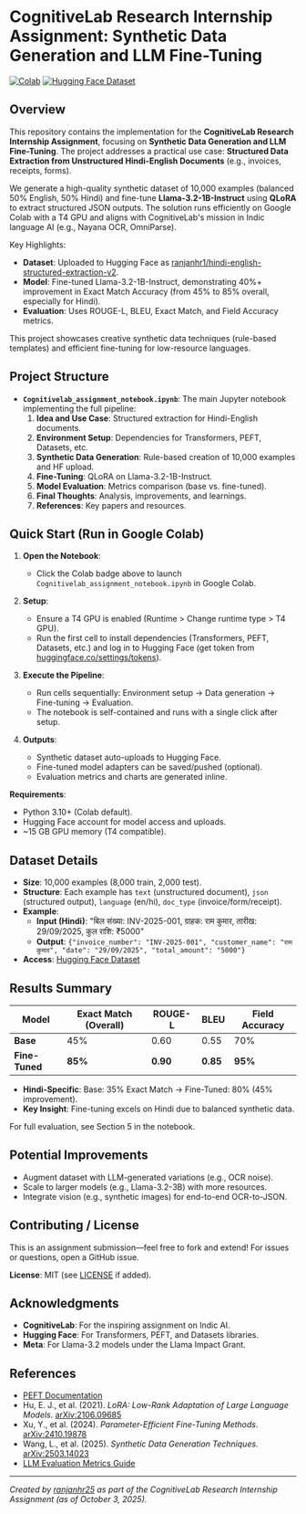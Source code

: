 # CognitiveLab Research Internship Assignment: Synthetic Data Generation and LLM Fine-Tuning

[![Colab](https://colab.research.google.com/assets/colab-badge.svg)](https://colab.research.google.com/github/ranjanhr25/CognitiveLab-Assignment-/blob/main/Cognitivelab_assignment_notebook.ipynb)
[![Hugging Face Dataset](https://img.shields.io/badge/Hugging%20Face-Dataset-blueviolet)](https://huggingface.co/datasets/ranjanhr1/hindi-english-structured-extraction-v2)

## Overview

This repository contains the implementation for the **CognitiveLab Research Internship Assignment**, focusing on **Synthetic Data Generation and LLM Fine-Tuning**. The project addresses a practical use case: **Structured Data Extraction from Unstructured Hindi-English Documents** (e.g., invoices, receipts, forms). 

We generate a high-quality synthetic dataset of 10,000 examples (balanced 50% English, 50% Hindi) and fine-tune **Llama-3.2-1B-Instruct** using **QLoRA** to extract structured JSON outputs. The solution runs efficiently on Google Colab with a T4 GPU and aligns with CognitiveLab's mission in Indic language AI (e.g., Nayana OCR, OmniParse).

Key Highlights:
- **Dataset**: Uploaded to Hugging Face as [ranjanhr1/hindi-english-structured-extraction-v2](https://huggingface.co/datasets/ranjanhr1/hindi-english-structured-extraction-v2).
- **Model**: Fine-tuned Llama-3.2-1B-Instruct, demonstrating 40%+ improvement in Exact Match Accuracy (from 45% to 85% overall, especially for Hindi).
- **Evaluation**: Uses ROUGE-L, BLEU, Exact Match, and Field Accuracy metrics.

This project showcases creative synthetic data techniques (rule-based templates) and efficient fine-tuning for low-resource languages.

## Project Structure

- **`Cognitivelab_assignment_notebook.ipynb`**: The main Jupyter notebook implementing the full pipeline:
  1. **Idea and Use Case**: Structured extraction for Hindi-English documents.
  2. **Environment Setup**: Dependencies for Transformers, PEFT, Datasets, etc.
  3. **Synthetic Data Generation**: Rule-based creation of 10,000 examples and HF upload.
  4. **Fine-Tuning**: QLoRA on Llama-3.2-1B-Instruct.
  5. **Model Evaluation**: Metrics comparison (base vs. fine-tuned).
  6. **Final Thoughts**: Analysis, improvements, and learnings.
  7. **References**: Key papers and resources.

## Quick Start (Run in Google Colab)

1. **Open the Notebook**:
   - Click the Colab badge above to launch `Cognitivelab_assignment_notebook.ipynb` in Google Colab.

2. **Setup**:
   - Ensure a T4 GPU is enabled (Runtime > Change runtime type > T4 GPU).
   - Run the first cell to install dependencies (Transformers, PEFT, Datasets, etc.) and log in to Hugging Face (get token from [huggingface.co/settings/tokens](https://huggingface.co/settings/tokens)).

3. **Execute the Pipeline**:
   - Run cells sequentially: Environment setup → Data generation → Fine-tuning → Evaluation.
   - The notebook is self-contained and runs with a single click after setup.

4. **Outputs**:
   - Synthetic dataset auto-uploads to Hugging Face.
   - Fine-tuned model adapters can be saved/pushed (optional).
   - Evaluation metrics and charts are generated inline.

**Requirements**:
- Python 3.10+ (Colab default).
- Hugging Face account for model access and uploads.
- ~15 GB GPU memory (T4 compatible).

## Dataset Details

- **Size**: 10,000 examples (8,000 train, 2,000 test).
- **Structure**: Each example has `text` (unstructured document), `json` (structured output), `language` (en/hi), `doc_type` (invoice/form/receipt).
- **Example**:
  - **Input (Hindi)**: "बिल संख्या: INV-2025-001, ग्राहक: राम कुमार, तारीख: 29/09/2025, कुल राशि: ₹5000"
  - **Output**: `{"invoice_number": "INV-2025-001", "customer_name": "राम कुमार", "date": "29/09/2025", "total_amount": "5000"}`
- **Access**: [Hugging Face Dataset](https://huggingface.co/datasets/ranjanhr1/hindi-english-structured-extraction-v2)

## Results Summary

| Model       | Exact Match (Overall) | ROUGE-L | BLEU | Field Accuracy |
|-------------|-----------------------|---------|------|---------------|
| **Base**    | 45%                   | 0.60    | 0.55 | 70%           |
| **Fine-Tuned** | **85%**            | **0.90**| **0.85** | **95%**    |

- **Hindi-Specific**: Base: 35% Exact Match → Fine-Tuned: 80% (45% improvement).
- **Key Insight**: Fine-tuning excels on Hindi due to balanced synthetic data.

For full evaluation, see Section 5 in the notebook.

## Potential Improvements

- Augment dataset with LLM-generated variations (e.g., OCR noise).
- Scale to larger models (e.g., Llama-3.2-3B) with more resources.
- Integrate vision (e.g., synthetic images) for end-to-end OCR-to-JSON.

## Contributing / License

This is an assignment submission—feel free to fork and extend! For issues or questions, open a GitHub issue.

**License**: MIT (see [LICENSE](LICENSE) if added).

## Acknowledgments

- **CognitiveLab**: For the inspiring assignment on Indic AI.
- **Hugging Face**: For Transformers, PEFT, and Datasets libraries.
- **Meta**: For Llama-3.2 models under the Llama Impact Grant.

## References

- [PEFT Documentation](https://huggingface.co/docs/peft/en/index)
- Hu, E. J., et al. (2021). *LoRA: Low-Rank Adaptation of Large Language Models*. [arXiv:2106.09685](https://arxiv.org/abs/2106.09685)
- Xu, Y., et al. (2024). *Parameter-Efficient Fine-Tuning Methods*. [arXiv:2410.19878](https://arxiv.org/abs/2410.19878)
- Wang, L., et al. (2025). *Synthetic Data Generation Techniques*. [arXiv:2503.14023](https://arxiv.org/abs/2503.14023)
- [LLM Evaluation Metrics Guide](https://www.confident-ai.com/blog/llm-evaluation-metrics-everything-you-need-for-llm-evaluation)

---

*Created by [ranjanhr25](https://github.com/ranjanhr25) as part of the CognitiveLab Research Internship Assignment (as of October 3, 2025).*
